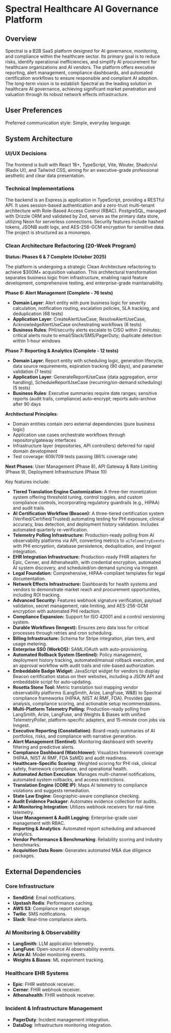 # Spectral Healthcare AI Governance Platform

## Overview
Spectral is a B2B SaaS platform designed for AI governance, monitoring, and compliance within the healthcare sector. Its primary goal is to reduce risks, identify operational inefficiencies, and simplify AI procurement for healthcare organizations and AI vendors. The platform offers executive reporting, alert management, compliance dashboards, and automated certification workflows to ensure responsible and compliant AI adoption. The long-term vision is to establish Spectral as the leading solution in healthcare AI governance, achieving significant market penetration and valuation through its robust network effects infrastructure.

## User Preferences
Preferred communication style: Simple, everyday language.

## System Architecture

### UI/UX Decisions
The frontend is built with React 18+, TypeScript, Vite, Wouter, Shadcn/ui (Radix UI), and Tailwind CSS, aiming for an executive-grade professional aesthetic and clear data presentation.

### Technical Implementations
The backend is an Express.js application in TypeScript, providing a RESTful API. It uses session-based authentication and a zero-trust multi-tenant architecture with Role-Based Access Control (RBAC). PostgreSQL, managed with Drizzle ORM and validated by Zod, serves as the primary data store, utilizing Neon for serverless connections. Security features include hashed tokens, JSONB audit logs, and AES-256-GCM encryption for sensitive data. The project is structured as a monorepo.

### Clean Architecture Refactoring (20-Week Program)
**Status: Phases 6 & 7 Complete (October 2025)**

The platform is undergoing a strategic Clean Architecture refactoring to achieve $300M+ acquisition valuation. This architectural transformation separates business logic from infrastructure, enabling rapid feature development, comprehensive testing, and enterprise-grade maintainability.

**Phase 6: Alert Management (Complete - 76 tests)**
- **Domain Layer**: Alert entity with pure business logic for severity calculation, notification routing, escalation policies, SLA tracking, and deduplication (68 tests)
- **Application Layer**: CreateAlertUseCase, ResolveAlertUseCase, AcknowledgeAlertUseCase orchestrating workflows (8 tests)
- **Business Rules**: PHI/security alerts escalate to CISO within 2 minutes; critical alerts route to email/Slack/SMS/PagerDuty; duplicate detection within 1-hour windows

**Phase 7: Reporting & Analytics (Complete - 12 tests)**
- **Domain Layer**: Report entity with scheduling logic, generation lifecycle, data source requirements, expiration tracking (90 days), and parameter validation (7 tests)
- **Application Layer**: GenerateReportUseCase (data aggregation, error handling), ScheduleReportUseCase (recurring/on-demand scheduling) (5 tests)
- **Business Rules**: Executive summaries require date ranges; sensitive reports (audit trails, compliance) auto-encrypt; reports auto-archive after 90 days

**Architectural Principles**:
- Domain entities contain zero external dependencies (pure business logic)
- Application use cases orchestrate workflows through repository/gateway interfaces
- Infrastructure layer (repositories, API controllers) deferred for rapid domain development
- Test coverage: 609/709 tests passing (86% coverage rate)

**Next Phases**: User Management (Phase 8), API Gateway & Rate Limiting (Phase 9), Deployment Infrastructure (Phase 10)

Key features include:
- **Tiered Translation Engine Customization:** A three-tier monetization system offering threshold tuning, control toggles, and custom compliance controls, incorporating regulatory guardrails (e.g., HIPAA) and audit trails.
- **AI Certification Workflow (Beacon):** A three-tiered certification system (Verified/Certified/Trusted) automating testing for PHI exposure, clinical accuracy, bias detection, and deployment history validation. Includes automated quarterly re-verification.
- **Telemetry Polling Infrastructure:** Production-ready polling from AI observability platforms via API, converting metrics to `aiTelemetryEvents` with PHI encryption, database persistence, deduplication, and Inngest integration.
- **EHR Integration Infrastructure:** Production-ready FHIR adapters for Epic, Cerner, and Athenahealth, with credential encryption, automated AI system discovery, and scheduled/on-demand syncing via Inngest.
- **Legal Foundation:** Comprehensive, HIPAA-compliant templates for legal documentation.
- **Network Effects Infrastructure:** Dashboards for health systems and vendors to demonstrate market reach and procurement opportunities, including ROI tracking.
- **Advanced Security:** Features webhook signature verification, payload validation, secret management, rate limiting, and AES-256-GCM encryption with automated PHI redaction.
- **Compliance Expansion:** Support for ISO 42001 and a control versioning system.
- **Durable Workflows (Inngest):** Ensures zero data loss for critical processes through retries and cron scheduling.
- **Billing Infrastructure:** Schema for Stripe integration, plan tiers, and usage metering.
- **Enterprise SSO (WorkOS):** SAML/OAuth with auto-provisioning.
- **Automated Rollback System (Sentinel):** Policy management, deployment history tracking, automated/manual rollback execution, and an approval workflow with audit trails and role-based authorization.
- **Embeddable Badge Widget:** JavaScript widget for vendors to display Beacon certification status on their websites, including a JSON API and embeddable script for auto-updating.
- **Rosetta Stone Tool:** Metric translation tool mapping vendor observability platforms (LangSmith, Arize, LangFuse, W&B) to Spectral compliance frameworks (HIPAA, NIST AI RMF, FDA). Provides gap analysis, compliance scoring, and actionable setup recommendations.
- **Multi-Platform Telemetry Polling:** Production-ready polling from LangSmith, Arize, LangFuse, and Weights & Biases with unified TelemetryPoller, platform-specific adapters, and 15-minute cron jobs via Inngest.
- **Executive Reporting (Constellation)**: Board-ready summaries of AI portfolios, risks, and compliance with narrative generation.
- **Alert Management (Sentinel)**: Monitoring dashboard with severity filtering and predictive alerts.
- **Compliance Dashboard (Watchtower)**: Visualizes framework coverage (HIPAA, NIST AI RMF, FDA SaMD) and audit readiness.
- **Healthcare-Specific Scoring**: Weighted scoring for PHI risk, clinical safety, framework compliance, and operational health.
- **Automated Action Execution**: Manages multi-channel notifications, automated system rollbacks, and access restrictions.
- **Translation Engine (CORE IP)**: Maps AI telemetry to compliance violations and suggests remediation.
- **State Law Engine**: Geographic-aware compliance checking.
- **Audit Evidence Packager**: Automates evidence collection for audits.
- **AI Monitoring Integration**: Utilizes webhook receivers for real-time telemetry.
- **User Management & Audit Logging**: Enterprise-grade user management with RBAC.
- **Reporting & Analytics**: Automated report scheduling and advanced analytics.
- **Vendor Performance & Benchmarking**: Reliability scoring and industry benchmarks.
- **Acquisition Data Room**: Generates automated M&A due diligence packages.

## External Dependencies

### Core Infrastructure
- **SendGrid**: Email notifications.
- **Upstash Redis**: Performance caching.
- **AWS S3**: Compliance report storage.
- **Twilio**: SMS notifications.
- **Slack**: Real-time compliance alerts.

### AI Monitoring & Observability
- **LangSmith**: LLM application telemetry.
- **LangFuse**: Open-source AI observability events.
- **Arize AI**: Model monitoring events.
- **Weights & Biases**: ML experiment tracking.

### Healthcare EHR Systems
- **Epic**: FHIR webhook receiver.
- **Cerner**: FHIR webhook receiver.
- **Athenahealth**: FHIR webhook receiver.

### Incident & Infrastructure Management
- **PagerDuty**: Incident management integration.
- **DataDog**: Infrastructure monitoring integration.